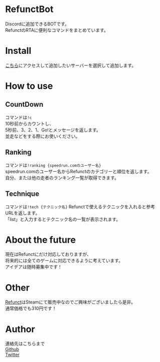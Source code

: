 RefunctBot
====

Discordに追加できるBOTです。  
RefunctのRTAに便利なコマンドをまとめています。

# Install

 [こちら](https://discord.com/api/oauth2/authorize?client_id=708260795284193301&permissions=0&scope=bot)にアクセスして追加したいサーバーを選択して追加します。

# How to use
## CountDown
コマンドは`!c`  
10秒前からカウントし、  
5秒前、3、2、1、Go!とメッセージを返します。  
並走などをする際にお使いください。

## Ranking
コマンドは`!ranking {speedrun.comのユーザー名}`  
speedrun.comのユーザー名からRefunctのカテゴリーと順位を返します。  
自分、または他の走者のランキング一覧が取得できます。

## Technique
コマンドは`!tech {テクニック名}`
Refunctで使えるテクニックを入れると参考URLを返します。  
「list」と入力するとテクニック名の一覧が表示されます。

# About the future
現在はRefunctにだけ対応しておりますが、  
将来的には全てのゲームに対応できるように考えています。  
アイデアは随時募集中です！

# Other
[Refunct](https://store.steampowered.com/app/406150/Refunct/)はSteamにて販売中なのでご興味がございましたら是非。  
通常価格でも310円です！

# Author
連絡先はこちらまで  
[Github](https://github.com/gunimus)  
[Twitter](https://twitter.com/gunimus_0129)